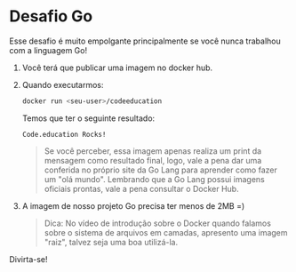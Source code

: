# Desafio Go

Esse desafio é muito empolgante principalmente se você nunca trabalhou com a linguagem Go!

1. Você terá que publicar uma imagem no docker hub.

2. Quando executarmos:

    ```bash
    docker run <seu-user>/codeeducation
    ```

    Temos que ter o seguinte resultado: 
    ```
    Code.education Rocks!
    ```


    >Se você perceber, essa imagem apenas realiza um print da mensagem como resultado final, logo, vale a pena dar uma conferida no próprio site da Go Lang para aprender como fazer um "olá mundo".
    > Lembrando que a Go Lang possui imagens oficiais prontas, vale a pena consultar o Docker Hub.

3. A imagem de nosso projeto Go precisa ter menos de 2MB =)

    >Dica: No vídeo de introdução sobre o Docker quando falamos sobre o sistema de arquivos em camadas, apresento uma imagem "raiz", talvez seja uma boa utilizá-la.

Divirta-se!